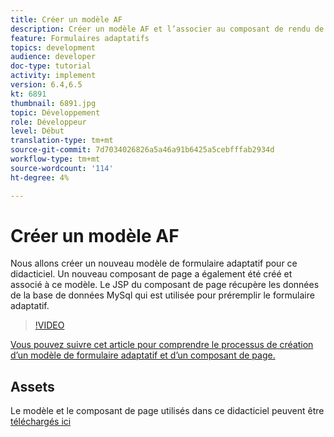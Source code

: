 ```yaml
---
title: Créer un modèle AF
description: Créer un modèle AF et l’associer au composant de rendu de page
feature: Formulaires adaptatifs
topics: development
audience: developer
doc-type: tutorial
activity: implement
version: 6.4,6.5
kt: 6891
thumbnail: 6891.jpg
topic: Développement
role: Développeur
level: Début
translation-type: tm+mt
source-git-commit: 7d7034026826a5a46a91b6425a5cebfffab2934d
workflow-type: tm+mt
source-wordcount: '114'
ht-degree: 4%

---
```



# Créer un modèle AF

Nous allons créer un nouveau modèle de formulaire adaptatif pour ce didacticiel. Un nouveau composant de page a également été créé et associé à ce modèle. Le JSP du composant de page récupère les données de la base de données MySql qui est utilisée pour préremplir le formulaire adaptatif.


>[!VIDEO](https://video.tv.adobe.com/v/27828?quality=9&learn=on)

[Vous pouvez suivre cet article pour comprendre le processus de création d’un modèle de formulaire adaptatif et d’un composant de page.](https://experienceleague.adobe.com/docs/experience-manager-learn/forms/storing-and-retrieving-form-data/part5.html?lang=en#storing-and-retrieving-form-data)


## Assets

Le modèle et le composant de page utilisés dans ce didacticiel peuvent être [téléchargés ici](assets/sign-multiple-forms-template.zip)





